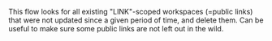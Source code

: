 This flow looks for all existing "LINK"-scoped workspaces (=public links) that were not updated since a given period of time, and delete them. Can be useful to make sure some public links are not left out in the wild.
